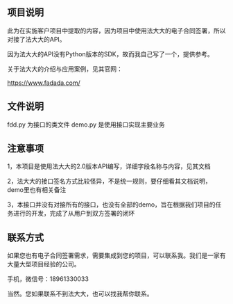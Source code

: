 ## 项目说明
此为在实施客户项目中提取的内容，因为项目中使用法大大的电子合同签署，所以对接了法大大的API。

因为法大大的API没有Python版本的SDK，故而我自己写了一个，提供参考。

关于法大大的介绍与应用案例，见其官网：

https://www.fadada.com/

## 文件说明
fdd.py 为接口的类文件
demo.py 是使用接口实现主要业务

## 注意事项
1，本项目是使用法大大的2.0版本API编写，详细字段名称与内容，见其文档

2，法大大的接口签名方式比较怪异，不是统一规则，要仔细看其文档说明，demo里也有相关备注

3，本接口并没有对接所有的接口，也没有全部的demo，旨在根据我们项目的任务进行的开发，完成了从用户到双方签署的闭环

## 联系方式
如果您也有电子合同签署需求，需要集成到您的项目，可以联系我。我们是一家有大量大型项目经验的公司。

手机，微信号：18961330033

当然。您如果联系不到法大大，也可以找我帮你联系。
